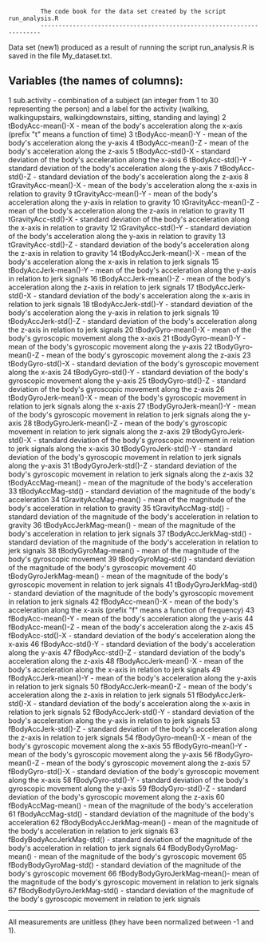              The code book for the data set created by the script run_analysis.R
             ----------------------------------------------------------------------
 Data set (new1) produced as a result of running the script run_analysis.R is saved in the file My_dataset.txt.

 Variables (the names of columns):
 --------------------------------
 1 sub.activity 			- combination of a subject (an integer from 1 to 30 representing the person) and
                                a label for the activity (walking, walkingupstairs, walkingdownstairs,
                                sitting, standing and laying)
 2 tBodyAcc-mean()-X		- mean of the body's acceleration along the x-axis 
                                (prefix "t" means a function of time)
 3 tBodyAcc-mean()-Y		- mean of the body's acceleration along the y-axis 
 4 tBodyAcc-mean()-Z		- mean of the body's acceleration along the z-axis
 5 tBodyAcc-std()-X		- standard deviation of the body's acceleration along the x-axis 
 6 tBodyAcc-std()-Y 		- standard deviation of the body's acceleration along the y-axis
 7 tBodyAcc-std()-Z		- standard deviation of the body's acceleration along the z-axis
 8 tGravityAcc-mean()-X		- mean of the body's acceleration along the x-axis in relation to gravity
 9 tGravityAcc-mean()-Y		- mean of the body's acceleration along the y-axis in relation to gravity
10 tGravityAcc-mean()-Z		- mean of the body's acceleration along the z-axis in relation to gravity
11 tGravityAcc-std()-X		- standard deviation of the body's acceleration along the x-axis in relation to gravity
12 tGravityAcc-std()-Y		- standard deviation of the body's acceleration along the y-axis in relation to gravity
13 tGravityAcc-std()-Z		- standard deviation of the body's acceleration along the z-axis in relation to gravity
14 tBodyAccJerk-mean()-X	- mean of the body's acceleration along the x-axis in relation to jerk signals
15 tBodyAccJerk-mean()-Y	- mean of the body's acceleration along the y-axis in relation to jerk signals
16 tBodyAccJerk-mean()-Z	- mean of the body's acceleration along the z-axis in relation to jerk signals
17 tBodyAccJerk-std()-X		- standard deviation of the body's acceleration along the x-axis in relation to jerk signals
18 tBodyAccJerk-std()-Y		- standard deviation of the body's acceleration along the y-axis in relation to jerk signals
19 tBodyAccJerk-std()-Z		- standard deviation of the body's acceleration along the z-axis in relation to jerk signals
20 tBodyGyro-mean()-X		- mean of the body's gyroscopic movement along the x-axis
21 tBodyGyro-mean()-Y		- mean of the body's gyroscopic movement along the y-axis
22 tBodyGyro-mean()-Z		- mean of the body's gyroscopic movement along the z-axis
23 tBodyGyro-std()-X		- standard deviation of the body's gyroscopic movement along the x-axis
24 tBodyGyro-std()-Y		- standard deviation of the body's gyroscopic movement along the y-axis
25 tBodyGyro-std()-Z		- standard deviation of the body's gyroscopic movement along the z-axis
26 tBodyGyroJerk-mean()-X	- mean of the body's gyroscopic movement in relation to jerk signals along the x-axis
27 tBodyGyroJerk-mean()-Y	- mean of the body's gyroscopic movement in relation to jerk signals along the y-axis
28 tBodyGyroJerk-mean()-Z	- mean of the body's gyroscopic movement in relation to jerk signals along the z-axis
29 tBodyGyroJerk-std()-X	- standard deviation of the body's gyroscopic movement in relation to jerk signals along the x-axis
30 tBodyGyroJerk-std()-Y	- standard deviation of the body's gyroscopic movement in relation to jerk signals along the y-axis
31 tBodyGyroJerk-std()-Z	- standard deviation of the body's gyroscopic movement in relation to jerk signals along the z-axis
32 tBodyAccMag-mean()		- mean of the magnitude of the body's acceleration
33 tBodyAccMag-std()		- standard deviation of the magnitude of the body's acceleration
34 tGravityAccMag-mean()	- mean of the magnitude of the body's acceleration in relation to gravity
35 tGravityAccMag-std()		- standard deviation of the magnitude of the body's acceleration in relation to gravity
36 tBodyAccJerkMag-mean()	- mean of the magnitude of the body's acceleration in relation to jerk signals
37 tBodyAccJerkMag-std()	- standard deviation of the magnitude of the body's acceleration in relation to jerk signals
38 tBodyGyroMag-mean()		- mean of the magnitude of the body's gyroscopic movement
39 tBodyGyroMag-std()		- standard deviation of the magnitude of the body's gyroscopic movement
40 tBodyGyroJerkMag-mean()	- mean of the magnitude of the body's gyroscopic movement in relation to jerk signals
41 tBodyGyroJerkMag-std()	- standard deviation of the magnitude of the body's gyroscopic movement in relation to jerk signals
42 fBodyAcc-mean()-X		- mean of the body's acceleration along the x-axis
					  (prefix "f" means a function of frequency)
43 fBodyAcc-mean()-Y		- mean of the body's acceleration along the y-axis
44 fBodyAcc-mean()-Z		- mean of the body's acceleration along the z-axis
45 fBodyAcc-std()-X		- standard deviation of the body's acceleration along the x-axis
46 fBodyAcc-std()-Y		- standard deviation of the body's acceleration along the y-axis
47 fBodyAcc-std()-Z		- standard deviation of the body's acceleration along the z-axis
48 fBodyAccJerk-mean()-X	- mean of the body's acceleration along the x-axis in relation to jerk signals
49 fBodyAccJerk-mean()-Y	- mean of the body's acceleration along the y-axis in relation to jerk signals
50 fBodyAccJerk-mean()-Z	- mean of the body's acceleration along the z-axis in relation to jerk signals
51 fBodyAccJerk-std()-X		- standard deviation of the body's acceleration along the x-axis in relation to jerk signals
52 fBodyAccJerk-std()-Y		- standard deviation of the body's acceleration along the y-axis in relation to jerk signals
53 fBodyAccJerk-std()-Z		- standard deviation of the body's acceleration along the z-axis in relation to jerk signals
54 fBodyGyro-mean()-X		- mean of the body's gyroscopic movement along the x-axis
55 fBodyGyro-mean()-Y		- mean of the body's gyroscopic movement along the y-axis
56 fBodyGyro-mean()-Z		- mean of the body's gyroscopic movement along the z-axis
57 fBodyGyro-std()-X		- standard deviation of the body's gyroscopic movement along the x-axis
58 fBodyGyro-std()-Y		- standard deviation of the body's gyroscopic movement along the y-axis
59 fBodyGyro-std()-Z		- standard deviation of the body's gyroscopic movement along the z-axis
60 fBodyAccMag-mean()		- mean of the magnitude of the body's acceleration
61 fBodyAccMag-std()		- standard deviation of the magnitude of the body's acceleration
62 fBodyBodyAccJerkMag-mean()	- mean of the magnitude of the body's acceleration in relation to jerk signals
63 fBodyBodyAccJerkMag-std()	- standard deviation of the magnitude of the body's acceleration in relation to jerk signals
64 fBodyBodyGyroMag-mean()	- mean of the magnitude of the body's gyroscopic movement
65 fBodyBodyGyroMag-std()	- standard deviation of the magnitude of the body's gyroscopic movement
66 fBodyBodyGyroJerkMag-mean()- mean of the magnitude of the body's gyroscopic movement in relation to jerk signals
67 fBodyBodyGyroJerkMag-std() - standard deviation of the magnitude of the body's gyroscopic movement in relation to jerk signals

---------------------------------------------------------------------------------------------------------
All measurements are unitless (they have been normalized between -1 and 1).

